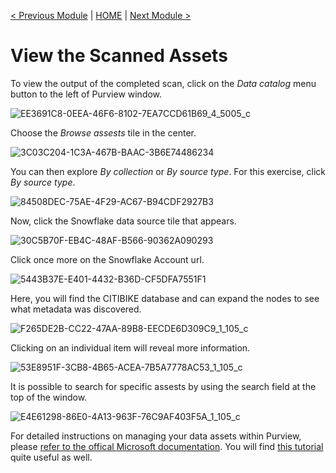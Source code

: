 [< Previous Module](../modules/module07.md) | [HOME](../README.md) | [Next Module >](../modules/module09.md)

# View the Scanned Assets

To view the output of the completed scan, click on the _Data catalog_ menu button to the left of Purview window. 

![EE3691C8-0EEA-46F6-8102-7EA7CCD61B69_4_5005_c](https://user-images.githubusercontent.com/83224172/144843962-cf85be3c-27b2-45ec-9f2e-2bd638aa8c57.jpeg)

Choose the _Browse assests_ tile in the center.

![3C03C204-1C3A-467B-BAAC-3B6E74486234](https://user-images.githubusercontent.com/83224172/144844138-d77e2d5b-2606-4e6d-a658-6f1d31cd2655.png)

You can then explore _By collection_ or _By source type_. For this exercise, click _By source type_.

![84508DEC-75AE-4F29-AC67-B94CDF2927B3](https://user-images.githubusercontent.com/83224172/144844438-120c4922-d5b4-40e3-8172-126105a19b0a.png)

Now, click the Snowflake data source tile that appears. 

![30C5B70F-EB4C-48AF-B566-90362A090293](https://user-images.githubusercontent.com/83224172/144844582-bc383877-43a0-4582-b480-ab1e0c11d8d8.png)

Click once more on the Snowflake Account url. 

![5443B37E-E401-4432-B36D-CF5DFA7551F1](https://user-images.githubusercontent.com/83224172/144844746-5a5087af-74ac-4040-a6a1-192c5c1e34b9.png)

Here, you will find the CITIBIKE database and can expand the nodes to see what metadata was discovered.

![F265DE2B-CC22-47AA-89B8-EECDE6D309C9_1_105_c](https://user-images.githubusercontent.com/83224172/144845018-781a88ba-e0f9-4503-aaab-e0854a21658b.jpeg)

Clicking on an individual item will reveal more information.

![53E8951F-3CB8-4B65-ACEA-7B5A7778AC53_1_105_c](https://user-images.githubusercontent.com/83224172/144845329-5f2754bf-73c1-4033-b5a0-64135c7e4920.jpeg)

It is possible to search for specific assests by using the search field at the top of the window.

![E4E61298-86E0-4A13-963F-76C9AF403F5A_1_105_c](https://user-images.githubusercontent.com/83224172/144845631-ae8743d7-d670-43ab-8b62-c91cc2b6bf89.jpeg)

For detailed instructions on managing your data assets within Purview, please [refer to the offical Microsoft documentation](https://docs.microsoft.com/en-us/azure/purview/).
You will find [this tutorial](https://github.com/tayganr/purviewlab) quite useful as well. 
